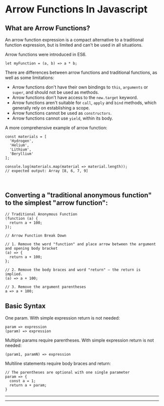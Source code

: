 # <font size="6"> Arrow Functions In Javascript</font>

## What are Arrow Functions?
An arrow function expression is a compact alternative to a traditional function expression, but is limited and can't be used in all situations. 

Arrow functions were introduced in ES6.

```
let myFunction = (a, b) => a * b;
```

There are differences between arrow functions and traditional functions, as well as some limitations:

- Arrow functions don't have their own bindings to `this`, `arguments` or `super`, and should not be used as methods.
- Arrow functions don't have access to the `new.target` keyword.
- Arrow functions aren't suitable for `call`, `apply` and `bind` methods, which generally rely on establishing a scope.
- Arrow functions cannot be used as `constructors`.
- Arrow functions cannot use `yield`, within its body.

A more comprehensive example of arrow function:

```
const materials = [
  'Hydrogen',
  'Helium',
  'Lithium',
  'Beryllium'
];

console.log(materials.map(material => material.length));
// expected output: Array [8, 6, 7, 9]
```
<br/>

## Converting a "traditional anonymous function" to the simplest "arrow function":

```
// Traditional Anonymous Function
(function (a) {
  return a + 100;
});

// Arrow Function Break Down

// 1. Remove the word "function" and place arrow between the argument and opening body bracket
(a) => {
  return a + 100;
};

// 2. Remove the body braces and word "return" — the return is implied.
(a) => a + 100;

// 3. Remove the argument parentheses
a => a + 100;

```

## **Basic Syntax**

One param. With simple expression return is not needed:
```
param => expression
(param) => expression
```

Multiple params require parentheses. With simple expression return is not needed:

```
(param1, paramN) => expression
```
Multiline statements require body braces and return:

```
// The parentheses are optional with one single parameter
param => {
  const a = 1;
  return a + param;
}
```

<hr/>
<hr/>